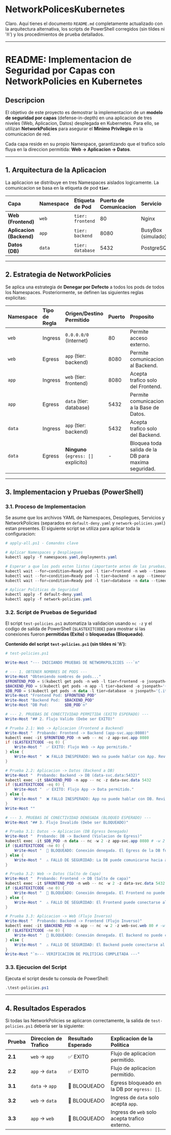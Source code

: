 # NetworkPolicesKubernetes

Claro. Aquí tienes el documento `README.md` completamente actualizado con la arquitectura alternativa, los scripts de PowerShell corregidos (sin tildes ni 'ñ') y los procedimientos de prueba detallados.

-----

# README: Implementacion de Seguridad por Capas con NetworkPolicies en Kubernetes

## Descripcion

El objetivo de este proyecto es demostrar la implementacion de un **modelo de seguridad por capas** (defense-in-depth) en una aplicacion de tres niveles (Web, Aplicacion, Datos) desplegada en Kubernetes. Para ello, se utilizan **NetworkPolicies** para asegurar el **Minimo Privilegio** en la comunicacion de red.

Cada capa reside en su propio Namespace, garantizando que el trafico solo fluya en la direccion permitida: **Web $\rightarrow$ Aplicacion $\rightarrow$ Datos**.

-----

## 1\. Arquitectura de la Aplicacion

La aplicacion se distribuye en tres Namespaces aislados logicamente. La comunicacion se basa en la etiqueta de pod **`tier`**.

| Capa | Namespace | Etiqueta de Pod | Puerto de Comunicacion | Servicio | Acceso Externo |
| :--- | :--- | :--- | :--- | :--- | :--- |
| **Web (Frontend)** | `web` | `tier: frontend` | 80 | Nginx | `NodePort` |
| **Aplicacion (Backend)** | `app` | `tier: backend` | 8080 | BusyBox (simulado) | `ClusterIP` |
| **Datos (DB)** | `data` | `tier: database` | 5432 | PostgreSQL | `ClusterIP` |

-----

## 2\. Estrategia de NetworkPolicies

Se aplica una estrategia de **Denegar por Defecto** a todos los pods de todos los Namespaces. Posteriormente, se definen las siguientes reglas explicitas:

| Namespace | Tipo de Regla | Origen/Destino Permitido | Puerto | Proposito |
| :--- | :--- | :--- | :--- | :--- |
| `web` | Ingress | `0.0.0.0/0` (Internet) | 80 | Permite acceso externo. |
| `web` | Egress | `app` (tier: backend) | 8080 | Permite comunicacion al Backend. |
| `app` | Ingress | `web` (tier: frontend) | 8080 | Acepta trafico solo del Frontend. |
| `app` | Egress | `data` (tier: database) | 5432 | Permite comunicacion a la Base de Datos. |
| `data` | Ingress | `app` (tier: backend) | 5432 | Acepta trafico solo del Backend. |
| `data` | Egress | **Ninguno** (`egress: []` explicito) | - | Bloquea toda salida de la DB para maxima seguridad. |

-----

## 3\. Implementacion y Pruebas (PowerShell)

### 3.1. Proceso de Implementacion

Se asume que los archivos YAML de Namespaces, Despliegues, Servicios y NetworkPolicies (separados en `default-deny.yaml` y `network-policies.yaml`) estan presentes. El siguiente script se utiliza para aplicar toda la configuracion:

```powershell
# apply-all.ps1 - Comandos clave

# Aplicar Namespaces y Despliegues
kubectl apply -f namespaces.yaml,deployments.yaml

# Esperar a que los pods esten listos (importante antes de las pruebas)
kubectl wait --for=condition=Ready pod -l tier=frontend -n web --timeout=90s
kubectl wait --for=condition=Ready pod -l tier=backend -n app --timeout=90s
kubectl wait --for=condition=Ready pod -l tier=database -n data --timeout=90s

# Aplicar Politicas de Seguridad
kubectl apply -f default-deny.yaml
kubectl apply -f network-policies.yaml
```

### 3.2. Script de Pruebas de Seguridad

El script `test-policies.ps1` automatiza la validacion usando `nc -z` y el codigo de salida de PowerShell (`$LASTEXITCODE`) para mostrar si las conexiones fueron **permitidas (Exito)** o **bloqueadas (Bloqueado)**.

**Contenido del script `test-policies.ps1` (sin tildes ni 'ñ'):**

```powershell
# test-policies.ps1

Write-Host "--- INICIANDO PRUEBAS DE NETWORKPOLICIES ---`n"

# --- 1. OBTENER NOMBRES DE PODS ---
Write-Host "Obteniendo nombres de pods..."
$FRONTEND_POD = $(kubectl get pods -n web -l tier=frontend -o jsonpath='{.items[0].metadata.name}')
$BACKEND_POD = $(kubectl get pods -n app -l tier=backend -o jsonpath='{.items[0].metadata.name}')
$DB_POD = $(kubectl get pods -n data -l tier=database -o jsonpath='{.items[0].metadata.name}')
Write-Host "Frontend Pod: $FRONTEND_POD"
Write-Host "Backend Pod:  $BACKEND_POD"
Write-Host "DB Pod:       $DB_POD`n"

# --- 2. PRUEBAS DE CONECTIVIDAD PERMITIDA (EXITO ESPERADO) ---
Write-Host "## 2. Flujo Valido (Debe ser EXITO)"

# Prueba 2.1: Web -> Aplicacion (Frontend a Backend)
Write-Host "  Probando: Frontend -> Backend (app-svc.app:8080)"
kubectl exec -it $FRONTEND_POD -n web -- nc -z app-svc.app 8080
if ($LASTEXITCODE -eq 0) {
    Write-Host "  ✅ EXITO: Flujo Web -> App permitido."
} else {
    Write-Host "  ❌ FALLO INESPERADO: Web no puede hablar con App. Revisar politicas de Egress en 'web'."
}

# Prueba 2.2: Aplicacion -> Datos (Backend a DB)
Write-Host "  Probando: Backend -> DB (data-svc.data:5432)"
kubectl exec -it $BACKEND_POD -n app -- nc -z data-svc.data 5432
if ($LASTEXITCODE -eq 0) {
    Write-Host "  ✅ EXITO: Flujo App -> Data permitido."
} else {
    Write-Host "  ❌ FALLO INESPERADO: App no puede hablar con DB. Revisar politicas de Egress en 'app'."
}
Write-Host ""

# --- 3. PRUEBAS DE CONECTIVIDAD DENEGADA (BLOQUEO ESPERADO) ---
Write-Host "## 3. Flujo Invalido (Debe ser BLOQUEADO)"

# Prueba 3.1: Datos -> Aplicacion (DB Egress Denegado)
Write-Host "  Probando: DB -> Backend (Violacion de Egress)"
kubectl exec -it $DB_POD -n data -- nc -w 2 -z app-svc.app 8080 # -w 2 establece un timeout de 2s
if ($LASTEXITCODE -ne 0) {
    Write-Host "  🚫 BLOQUEADO: Conexión denegada. El Egress de la DB funciona correctamente."
} else {
    Write-Host "  ⚠️ FALLO DE SEGURIDAD: La DB puede comunicarse hacia afuera. Revisar 'egress: []' en 'data'."
}

# Prueba 3.2: Web -> Datos (Salto de Capa)
Write-Host "  Probando: Frontend -> DB (Salto de capa)"
kubectl exec -it $FRONTEND_POD -n web -- nc -w 2 -z data-svc.data 5432 # -w 2 establece un timeout de 2s
if ($LASTEXITCODE -ne 0) {
    Write-Host "  🚫 BLOQUEADO: Conexión denegada. El Frontend no puede saltar al DB."
} else {
    Write-Host "  ⚠️ FALLO DE SEGURIDAD: El Frontend puede conectarse al DB. Revisar Ingress en 'data'."
}

# Prueba 3.3: Aplicacion -> Web (Flujo Inverso)
Write-Host "  Probando: Backend -> Frontend (Flujo Inverso)"
kubectl exec -it $BACKEND_POD -n app -- nc -w 2 -z web-svc.web 80 # -w 2 establece un timeout de 2s
if ($LASTEXITCODE -ne 0) {
    Write-Host "  🚫 BLOQUEADO: Conexión denegada. El Backend no puede conectarse al Frontend."
} else {
    Write-Host "  ⚠️ FALLO DE SEGURIDAD: El Backend puede conectarse al Frontend. Revisar Ingress en 'web'."
}
Write-Host "`n--- VERIFICACION DE POLITICAS COMPLETADA ---"
```

### 3.3. Ejecucion del Script

Ejecuta el script desde tu consola de PowerShell:

```powershell
.\test-policies.ps1
```

-----

## 4\. Resultados Esperados

Si todas las NetworkPolicies se aplicaron correctamente, la salida de `test-policies.ps1` deberia ser la siguiente:

| Prueba | Direccion de Trafico | Resultado Esperado | Explicacion de la Politica |
| :--- | :--- | :--- | :--- |
| **2.1** | `web` $\rightarrow$ `app` | ✅ EXITO | Flujo de aplicacion permitido. |
| **2.2** | `app` $\rightarrow$ `data` | ✅ EXITO | Flujo de aplicacion permitido. |
| **3.1** | `data` $\rightarrow$ `app` | 🚫 BLOQUEADO | Egress bloqueado en la DB por `egress: []`. |
| **3.2** | `web` $\rightarrow$ `data` | 🚫 BLOQUEADO | Ingress de `data` solo acepta `app`. |
| **3.3** | `app` $\rightarrow$ `web` | 🚫 BLOQUEADO | Ingress de `web` solo acepta trafico externo. |